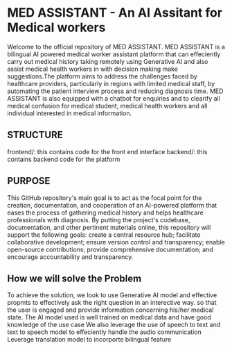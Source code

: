 # MED ASSISTANT - An AI Assitant for Medical workers
Welcome to the official repository of MED ASSISTANT. MED ASSISTANT is a bilingual AI powered medical worker assistant platform that can effeciently carry out medical history taking remotely using Generative AI and also assist medical health workers in with decision making make suggestions.The platform aims to address the challenges faced by healthcare providers, particularly in regions with limited medical staff, by automating the patient interview process and reducing diagnosis time.
MED ASSISTANT is also equipped with a chatbot for enquiries and to clearify all medical confusion for medical student, medical health workers and all individual interested in medical information.

## STRUCTURE
frontend/: this contains code for the front end interface
backend/: this contains backend code for the platform


## PURPOSE
This GitHub repository's main goal is to act as the focal point for the creation, documentation, and cooperation of an AI-powered platform that eases the process of gathering medical history and helps healthcare professionals with diagnosis.
By putting the project's codebase, documentation, and other pertinent materials online, this repository will support the following goals: create a central resource hub; facilitate collaborative development; ensure version control and transparency; enable open-source contributions; provide comprehensive documentation; and encourage accountability and transparency.

## How we will solve the Problem
To achieve the solution, we look to use Generative AI model and effective propmts to effectively ask the right question in an interective way. so that the user is engaged and provide information concerning his/her medical state.
The AI model used is well trained on medical data and have good knowledge of the use case
We also leverage the use of speech to text and text to speech model to effeciently handle the audio communication
Leverage translation model to incorporte bilingual feature
